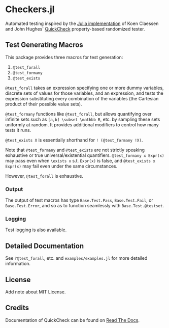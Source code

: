 # Checkers.jl

Automated testing
inspired by the [Julia implementation](https://github.com/pao/QuickCheck.jl)
of Koen Claessen and John Hughes' [QuickCheck](http://www.cse.chalmers.se/~rjmh/QuickCheck/)
property-based randomized tester.


## Test Generating Macros

This package provides three macros for test generation:

1. `@test_forall`
2. `@test_formany`
3. `@test_exists`

`@test_forall` takes an expression specifying one or more dummy variables,
discrete sets of values for those variables, and an expression, and tests the
expression substituting every combination of the variables 
(the Cartesian product of their possible value sets).

`@test_formany` functions like `@test_forall`, but allows quantifying over
infinite sets such as `[a,b] \subset \mathbb R`, etc. by sampling these
sets uniformly at random. It provides additional modifiers to control
how many tests it runs.

`@test_exists X` is essentially shorthand for `! (@test_formany !X)`.

Note that `@test_formany` and `@test_exists` are not strictly speaking exhaustive
or true universal/existential quantifiers. `@test_formany x Expr(x)` may pass
even when `\exists x` s.t. `Expr(x)` is false, and `@test_exists x Expr(x)` may
fail even under the same circumstances.

However, `@test_forall` is exhaustive.

### Output

The output of test macros has type `Base.Test.Pass`, `Base.Test.Fail`, 
or `Base.Test.Error`, and so as to function seamlessly with `Base.Test.@testset`.

### Logging

Test logging is also available.

## Detailed Documentation

See `?@test_forall`, etc. and `examples/examples.jl` for more detailed information. 

## License

Add note about MIT License.

## Credits

Documentation of QuickCheck can be found on [Read The Docs](https://quickcheckjl.readthedocs.org/en/latest/).

